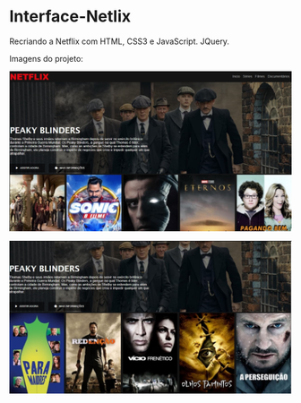 # Interface-Netlix
Recriando a Netflix com HTML, CSS3 e JavaScript. JQuery.

Imagens do projeto:

![img2](https://github.com/wevertonsantos/Interface-Netflix/blob/main/img1.jpg)



![img1](https://github.com/wevertonsantos/Interface-Netflix/blob/main/img2.jpg)

